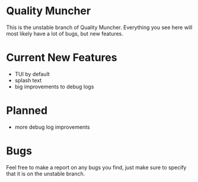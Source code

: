 # Quality Muncher

This is the unstable branch of Quality Muncher. Everything you see here will most likely have a lot of bugs, but new features.

# Current New Features

 - TUI by default
 - splash text
 - big improvements to debug logs

# Planned

 - more debug log improvements

# Bugs

Feel free to make a report on any bugs you find, just make sure to specify that it is on the unstable branch.